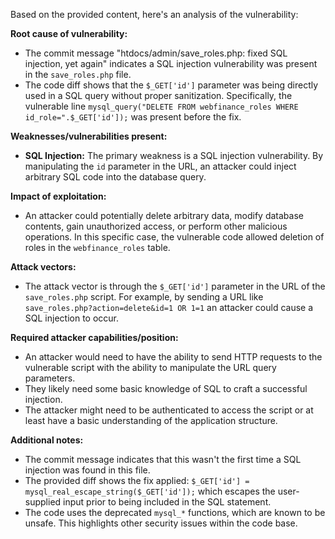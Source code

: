 Based on the provided content, here's an analysis of the vulnerability:

**Root cause of vulnerability:**
- The commit message "htdocs/admin/save\_roles.php: fixed SQL injection, yet again" indicates a SQL injection vulnerability was present in the `save_roles.php` file.
- The code diff shows that the `$_GET['id']` parameter was being directly used in a SQL query without proper sanitization. Specifically, the vulnerable line `mysql_query("DELETE FROM webfinance_roles WHERE id_role=".$_GET['id']);` was present before the fix.

**Weaknesses/vulnerabilities present:**
- **SQL Injection:** The primary weakness is a SQL injection vulnerability. By manipulating the `id` parameter in the URL, an attacker could inject arbitrary SQL code into the database query.

**Impact of exploitation:**
- An attacker could potentially delete arbitrary data, modify database contents, gain unauthorized access, or perform other malicious operations. In this specific case, the vulnerable code allowed deletion of roles in the `webfinance_roles` table.

**Attack vectors:**
- The attack vector is through the `$_GET['id']` parameter in the URL of the `save_roles.php` script. For example, by sending a URL like `save_roles.php?action=delete&id=1 OR 1=1` an attacker could cause a SQL injection to occur.

**Required attacker capabilities/position:**
- An attacker would need to have the ability to send HTTP requests to the vulnerable script with the ability to manipulate the URL query parameters.
- They likely need some basic knowledge of SQL to craft a successful injection.
- The attacker might need to be authenticated to access the script or at least have a basic understanding of the application structure.

**Additional notes:**
- The commit message indicates that this wasn't the first time a SQL injection was found in this file.
- The provided diff shows the fix applied: `$_GET['id'] = mysql_real_escape_string($_GET['id']);` which escapes the user-supplied input prior to being included in the SQL statement.
- The code uses the deprecated `mysql_*` functions, which are known to be unsafe. This highlights other security issues within the code base.